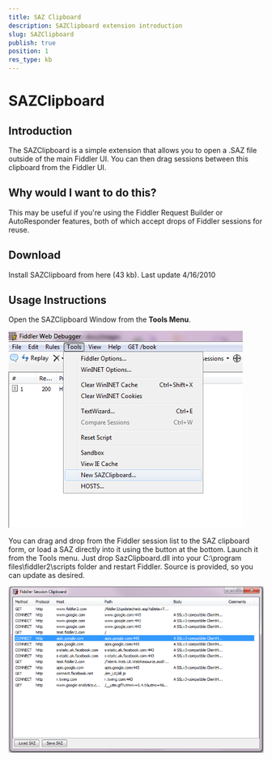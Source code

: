 ```yaml
---
title: SAZ Clipboard
description: SAZClipboard extension introduction
slug: SAZClipboard
publish: true
position: 1
res_type: kb
---
```


SAZClipboard
============

Introduction
------------

The SAZClipboard is a simple extension that allows you to open a .SAZ file outside of the main Fiddler UI.  You can then drag sessions between this clipboard from the Fiddler UI.

Why would I want to do this?
----------------------------

This may be useful if you're using the Fiddler Request Builder or AutoResponder features, both of which accept drops of Fiddler sessions for reuse.

Download
--------

Install SAZClipboard from here (43 kb). Last update 4/16/2010

Usage Instructions
------------------

Open the SAZClipboard Window from the **Tools Menu**.

![Tools Menu Item][1]

You can drag and drop from the Fiddler session list to the SAZ clipboard form, or load a SAZ directly into it using the button at the bottom. Launch it from the Tools menu. Just drop SazClipboard.dll into your C:\program files\fiddler2\scripts folder and restart Fiddler. Source is provided, so you can update as desired.

![Clipboard Window][2]

[1]: ../../images/SAZClipboard/ToolsMenuItem.png
[2]: ../../images/SAZClipboard/ClipboardWindow.png
